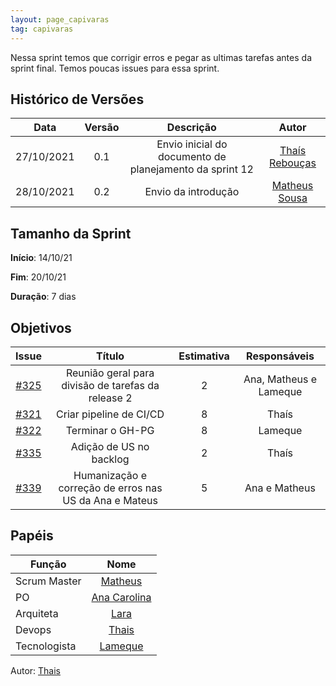 ```yaml
---
layout: page_capivaras
tag: capivaras
---
```


Nessa sprint temos que corrigir erros e pegar as ultimas tarefas antes da sprint final. Temos poucas issues para essa sprint. 

## Histórico de Versões


| Data       | Versão | Descrição                      | Autor             |
| :--------: | :----: | :----------:                   | :---------------: |
| 27/10/2021 |    0.1   | Envio inicial do documento de planejamento da sprint 12 | [Thaís Rebouças](https://github.com/thais-ra)|
| 28/10/2021 |    0.2   | Envio da introdução | [Matheus Sousa](https://github.com/gato_tabaco)|

## Tamanho da Sprint

**Início**: 14/10/21

**Fim**: 20/10/21

**Duração**: 7 dias

## Objetivos

| Issue |            Título            | Estimativa|        Responsáveis         | 
|:-----:|:----------------------------:|:---------:|:---------------------------:|
| [#325](https://github.com/fga-eps-mds/2021.1-alligabot/issues/325) | Reunião geral para divisão de tarefas da release 2 | 2 | Ana, Matheus e Lameque |
| [#321](https://github.com/fga-eps-mds/2021.1-alligabot/issues/321) | Criar pipeline de CI/CD | 8 | Thaís |
| [#322](https://github.com/fga-eps-mds/2021.1-alligabot/issues/322) | Terminar o GH-PG   | 8 | Lameque |
| [#335](https://github.com/fga-eps-mds/2021.1-alligabot/issues/335) | Adição de US no backlog | 2 | Thaís |
| [#339](https://github.com/fga-eps-mds/2021.1-alligabot/issues/339) | Humanização e correção de erros nas US da Ana e Mateus | 5 | Ana e Matheus |

## Papéis

|      Função      |            Nome            |
|------------------|:--------------------------:|
| Scrum Master | [Matheus](https://github.com/gatotabaco) |
| PO | [Ana Carolina](https://github.com/AnaCarolinaRodriguesLeite) |
| Arquiteta | [Lara](https://github.com/gatotabaco) |
| Devops | [Thais](https://github.com/thais-ra) |
| Tecnologista | [Lameque](https://github.com/LamequeFernandes) |

Autor: [Thais](https://github.com/thais-ra)